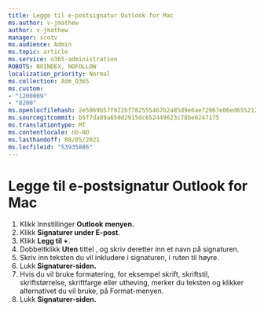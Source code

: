 ```yaml
---
title: Legge til e-postsignatur Outlook for Mac
ms.author: v-jmathew
author: v-jmathew
manager: scotv
ms.audience: Admin
ms.topic: article
ms.service: o365-administration
ROBOTS: NOINDEX, NOFOLLOW
localization_priority: Normal
ms.collection: Adm_O365
ms.custom:
- "1200009"
- "8200"
ms.openlocfilehash: 2e5069b57f922bf782555467b2a85d9e6ae72967e06ed655212e8574ed4c091b
ms.sourcegitcommit: b5f7da89a650d2915dc652449623c78be6247175
ms.translationtype: MT
ms.contentlocale: nb-NO
ms.lasthandoff: 08/05/2021
ms.locfileid: "53935886"
---
```

# <a name="add-email-signature-in-outlook-for-mac"></a>Legge til e-postsignatur Outlook for Mac

1. Klikk Innstillinger **Outlook** **menyen.**
2. Klikk **Signaturer under E-post**. 
3. Klikk **Legg til +**.
4. Dobbeltklikk **Uten** tittel , og skriv deretter inn et navn på signaturen.
5. Skriv inn teksten du vil inkludere i signaturen, i ruten til høyre.
6. Lukk **Signaturer-siden.**
7. Hvis du vil bruke formatering, for eksempel skrift, skriftstil, skriftstørrelse, skriftfarge eller utheving, merker du teksten og klikker alternativet du vil bruke, på Format-menyen.
8. Lukk **Signaturer-siden.**
